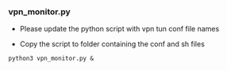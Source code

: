 ### vpn_monitor.py


* Please update the python script with vpn tun conf file names

* Copy the script to folder containing the conf and sh files

```
python3 vpn_monitor.py &
```
